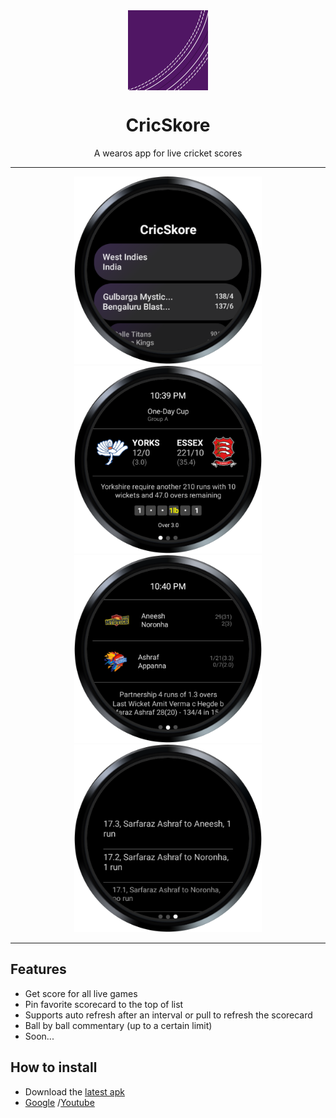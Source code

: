 <div align="center">
    <img src="./app/src/main/ic_launcher-playstore.png" width="128" height="128" style="display: block; margin: 0 auto"/>
    <h1>CricSkore</h1>
    <p>A wearos app for live cricket scores</p>
</div>

---

<div align="center">
	<div align="center">
		<img src="./screenshots/HomeScreen.png" height="300px" width="300px" />
		<img src="./screenshots/TeamScoreScreen.png" height="300px" width="300px" />
	</div>
	<div align="center">
		<img src="./screenshots/PlayerScoreScreen.png" height="300px" width="300px" />
		<img src="./screenshots/CommentaryScreen.png" height="300px" width="300px" />
	</div>
</div>

---

## Features

- Get score for all live games
- Pin favorite scorecard to the top of list
- Supports auto refresh after an interval or pull to refresh the scorecard
- Ball by ball commentary (up to a certain limit)
- Soon...

## How to install

- Download the [latest apk]("https://github.com/pipo2tr/cricskore/releases)
- [Google](https://www.google.com/search?q=how+to+sideload+apps+on+wear+os)
  /[Youtube](https://www.youtube.com/results?search_query=How+to+sideload+app+on+wearos)
